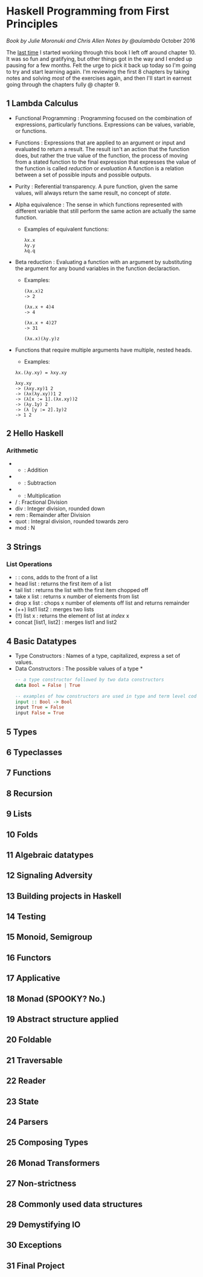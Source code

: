 # Haskell Programming from First Principles
*Book by Julie Moronuki and Chris Allen
Notes by @aulambda*
October 2016

The [last time](https://github.com/aulambda/haskellbook/commits?author=aulambda) I started working through this book I left off around chapter 10. It was so fun and gratifying, but other things got in the way and I ended up pausing for a few months. Felt the urge to pick it back up today so I'm going to try and start learning again. I'm reviewing the first 8 chapters by taking notes and solving *most* of the exercises again, and then I'll start in earnest going through the chapters fully @ chapter 9.


## 1 Lambda Calculus
* Functional Programming
  : Programming focused on the combination of expressions, particularly functions. Expressions can be values, variable, or functions.
* Functions
  : Expressions that are applied to an argument or input and evaluated to return a result. The result isn't an action that the function does, but rather the true value of the function, the process of moving from a stated function to the final expression that expresses the value of the function is called *reduction* or *evaluation* A function is a relation between a set of possible inputs and possible outputs.
* Purity
  : Referential transparency. A pure function, given the same values, will always return the same result, no concept of *state*.

* Alpha equivalence
  : The sense in which functions represented with different variable that still perform the same action are actually the same function.
  * Examples of equivalent functions:

    ```
    λx.x
    λy.y
    λq.q
    ```
* Beta reduction
  : Evaluating a function with an argument by substituting the argument for any bound variables in the function declaraction.
  * Examples:
    ```
    (λx.x)2
    -> 2

    (λx.x + 4)4
    -> 4

    (λx.x + 4)27
    -> 31

    (λx.x)(λy.y)z
    ```
* Functions that require multiple arguments have multiple, nested heads.
  * Examples:
  ```
  λx.(λy.xy) = λxy.xy

  λxy.xy
  -> (λxy.xy)1 2
  -> (λx(λy.xy))1 2
  -> (λ[x := 1].(λx.xy))2
  -> (λy.1y) 2
  -> (λ [y := 2].1y)2
  -> 1 2
  ```




## 2 Hello Haskell
### Arithmetic
* + : Addition
* - : Subtraction
* * : Multiplication
* / : Fractional Division
* div : Integer division, rounded down
* rem : Remainder after Division
* quot : Integral division, rounded towards zero
* mod : N

## 3 Strings
### List Operations
* : : cons, adds to the front of a list
* head list : returns the first item of a list
* tail list : returns the list with the first item chopped off
* take x list : returns x number of elements from list
* drop x list : chops x number of elements off list and returns remainder
* (++) list1 list2 : merges two lists
* (!!) list x : returns the element of list at *index* x
* concat [list1, list2] : merges list1 and list2

## 4 Basic Datatypes
* Type Constructors : Names of a type, capitalized, express a set of values.
* Data Constructors : The possible values of a type
  *
  ```haskell
  -- a type constructor followed by two data constructors
  data Bool = False | True

  -- examples of how constructors are used in type and term level code
  input :: Bool -> Bool
  input True = False
  input False = True
  ```
## 5 Types
## 6 Typeclasses
## 7 Functions
## 8 Recursion
## 9 Lists
## 10 Folds
## 11 Algebraic datatypes
## 12 Signaling Adversity
## 13 Building projects in Haskell
## 14 Testing
## 15 Monoid, Semigroup
## 16 Functors
## 17 Applicative
## 18 Monad (SPOOKY? No.)
## 19 Abstract structure applied
## 20 Foldable
## 21 Traversable
## 22 Reader
## 23 State
## 24 Parsers
## 25 Composing Types
## 26 Monad Transformers
## 27 Non-strictness
## 28 Commonly used data structures
## 29 Demystifying IO
## 30 Exceptions
## 31 Final Project

